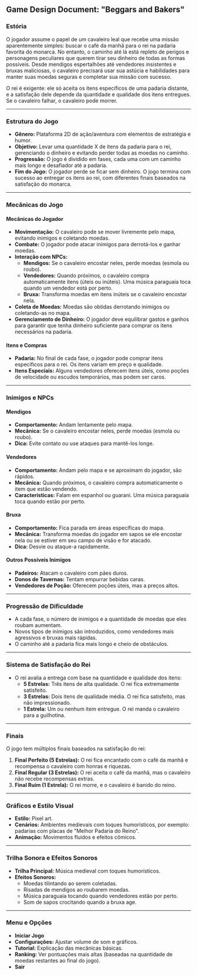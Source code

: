 ## Game Design Document: "Beggars and Bakers"

### Estória

O jogador assume o papel de um cavaleiro leal que recebe uma missão aparentemente simples: buscar o café da manhã para o rei na padaria favorita do monarca. No entanto, o caminho até lá está repleto de perigos e personagens peculiares que querem tirar seu dinheiro de todas as formas possíveis. Desde mendigos espertalhões até vendedores insistentes e bruxas maliciosas, o cavaleiro precisará usar sua astúcia e habilidades para manter suas moedas seguras e completar sua missão com sucesso.

O rei é exigente: ele só aceita os itens específicos de uma padaria distante, e a satisfação dele depende da quantidade e qualidade dos itens entregues. Se o cavaleiro falhar, o cavaleiro pode morrer.

---

### Estrutura do Jogo

- **Gênero:** Plataforma 2D de ação/aventura com elementos de estratégia e humor.
- **Objetivo:** Levar uma quantidade X de itens da padaria para o rei, gerenciando o dinheiro e evitando perder todas as moedas no caminho.
- **Progressão:** O jogo é dividido em fases, cada uma com um caminho mais longo e desafiador até a padaria.
- **Fim do Jogo:** O jogador perde se ficar sem dinheiro. O jogo termina com sucesso ao entregar os itens ao rei, com diferentes finais baseados na satisfação do monarca.

---

### Mecânicas do Jogo

#### Mecânicas do Jogador
- **Movimentação:** O cavaleiro pode se mover livremente pelo mapa, evitando inimigos e coletando moedas.
- **Combate:** O jogador pode atacar inimigos para derrotá-los e ganhar moedas.
- **Interação com NPCs:**
  - **Mendigos:** Se o cavaleiro encostar neles, perde moedas (esmola ou roubo).
  - **Vendedores:** Quando próximos, o cavaleiro compra automaticamente itens (úteis ou inúteis). Uma música paraguaia toca quando um vendedor está por perto.
  - **Bruxa:** Transforma moedas em itens inúteis se o cavaleiro encostar nela.
- **Coleta de Moedas:** Moedas são obtidas derrotando inimigos ou coletando-as no mapa.
- **Gerenciamento de Dinheiro:** O jogador deve equilibrar gastos e ganhos para garantir que tenha dinheiro suficiente para comprar os itens necessários na padaria.

#### Itens e Compras
- **Padaria:** No final de cada fase, o jogador pode comprar itens específicos para o rei. Os itens variam em preço e qualidade.
- **Itens Especiais:** Alguns vendedores oferecem itens úteis, como poções de velocidade ou escudos temporários, mas podem ser caros.

---

### Inimigos e NPCs

#### Mendigos

- **Comportamento:** Andam lentamente pelo mapa.
- **Mecânica:** Se o cavaleiro encostar neles, perde moedas (esmola ou roubo).
- **Dica:** Evite contato ou use ataques para mantê-los longe.

#### Vendedores

- **Comportamento:** Andam pelo mapa e se aproximam do jogador, são rápidos.
- **Mecânica:** Quando próximos, o cavaleiro compra automaticamente o item que estão vendendo.
- **Características:** Falam em espanhol ou guarani. Uma música paraguaia toca quando estão por perto.

#### Bruxa

- **Comportamento:** Fica parada em áreas específicas do mapa.
- **Mecânica:** Transforma moedas do jogador em sapos se ele encostar nela ou se estiver em seu campo de visão e for atacado.
- **Dica:** Desvie ou ataque-a rapidamente.

#### Outros Possíveis Inimigos

- **Padeiros:** Atacam o cavaleiro com pães duros.
- **Donos de Tavernas:** Tentam empurrar bebidas caras.
- **Vendedores de Poção:** Oferecem poções úteis, mas a preços altos.

---

### Progressão de Dificuldade

- A cada fase, o número de inimigos e a quantidade de moedas que eles roubam aumentam.
- Novos tipos de inimigos são introduzidos, como vendedores mais agressivos e bruxas mais rápidas.
- O caminho até a padaria fica mais longo e cheio de obstáculos.

---

### Sistema de Satisfação do Rei

- O rei avalia a entrega com base na quantidade e qualidade dos itens:
  - **5 Estrelas:** Três itens de alta qualidade. O rei fica extremamente satisfeito.
  - **3 Estrelas:** Dois itens de qualidade média. O rei fica satisfeito, mas não impressionado.
  - **1 Estrela:** Um ou nenhum item entregue. O rei manda o cavaleiro para a guilhotina.

---

### Finais

O jogo tem múltiplos finais baseados na satisfação do rei:

1. **Final Perfeito (5 Estrelas):** O rei fica encantado com o café da manhã e recompensa o cavaleiro com honras e riquezas.
2. **Final Regular (3 Estrelas):** O rei aceita o café da manhã, mas o cavaleiro não recebe recompensas extras.
3. **Final Ruim (1 Estrela):** O rei morre, e o cavaleiro é banido do reino.

---

### Gráficos e Estilo Visual

- **Estilo:** Pixel art.
- **Cenários:** Ambientes medievais com toques humorísticos, por exemplo: padarias com placas de "Melhor Padaria do Reino".
- **Animação:** Movimentos fluidos e efeitos cômicos.

---

### Trilha Sonora e Efeitos Sonoros

- **Trilha Principal:** Música medieval com toques humorísticos.
- **Efeitos Sonoros:**
  - Moedas tilintando ao serem coletadas.
  - Risadas de mendigos ao roubarem moedas.
  - Música paraguaia tocando quando vendedores estão por perto.
  - Som de sapos crocitando quando a bruxa age.

---

### Menu e Opções

- **Iniciar Jogo**
- **Configurações:** Ajustar volume de som e gráficos.
- **Tutorial:** Explicação das mecânicas básicas.
- **Ranking:** Ver pontuações mais altas (baseadas na quantidade de moedas restantes ao final do jogo).
- **Sair**
